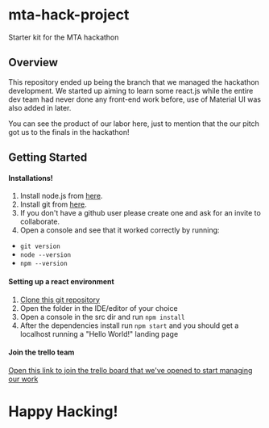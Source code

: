 # mta-hack-project
Starter kit for the MTA hackathon
## Overview
This repository ended up being the branch that we managed the hackathon development.
We started up aiming to learn some react.js while the entire dev team had never done any front-end work before, use
of Material UI was also added in later.


You can see the product of our labor here, just to mention that the our pitch got us to the finals in the hackathon!
## Getting Started

#### Installations!
1. Install node.js from [here](https://nodejs.org/en/).
2. Install git from [here](https://git-scm.com/download/win).
3. If you don't have a github user please create one and ask for an invite to collaborate.
4. Open a console and see that it worked correctly by running:
* `git version`
* `node --version`
* `npm --version`

#### Setting up a react environment

1. [Clone this git repository](https://github.com/omrisk/mta-hack-project.git)
2. Open the folder in the IDE/editor of your choice
3. Open a console in the src dir and run `npm install`
4. After the dependencies install run `npm start` and you should get a localhost running a "Hello World!" landing page

#### Join the trello team
[Open this link to join the trello board that we've opened to start managing our work](https://trello.com/invite/b/JXu86svA/f9b5054dfad854c7193e1b8042de316d/app-development-roadmap)


 # Happy Hacking!
